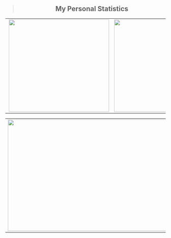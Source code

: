 

<table>
<blockquote align="center">
    <h2>My Personal Statistics</h2>
</blockquote>

<td>
<img align="right" src="" width="315" height="290" />
</td>
<td>
<img align="left" src="" width="315" height="290">
</td>
</table>
<table>
<td>
<img align="left" src="" width="650" height="350">
</td>
</table>


